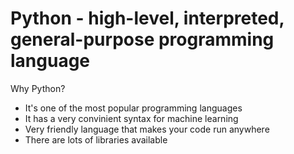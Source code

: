 # Python - high-level, interpreted, general-purpose programming language

Why Python?
  - It's one of the most popular programming languages
  - It has a very convinient syntax for machine learning
  - Very friendly language that makes your code run anywhere
  - There are lots of libraries available
